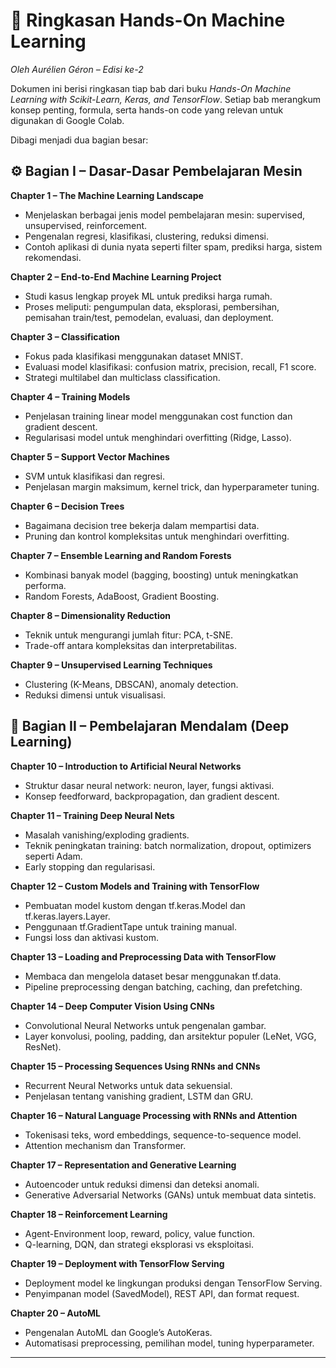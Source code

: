 # 📘 Ringkasan Hands-On Machine Learning
*Oleh Aurélien Géron – Edisi ke-2*

Dokumen ini berisi ringkasan tiap bab dari buku *Hands-On Machine Learning with Scikit-Learn, Keras, and TensorFlow*. 
Setiap bab merangkum konsep penting, formula, serta hands-on code yang relevan untuk digunakan di Google Colab.

Dibagi menjadi dua bagian besar:

## ⚙️ Bagian I – Dasar-Dasar Pembelajaran Mesin

**Chapter 1 – The Machine Learning Landscape**  
- Menjelaskan berbagai jenis model pembelajaran mesin: supervised, unsupervised, reinforcement.
- Pengenalan regresi, klasifikasi, clustering, reduksi dimensi.
- Contoh aplikasi di dunia nyata seperti filter spam, prediksi harga, sistem rekomendasi.

**Chapter 2 – End-to-End Machine Learning Project**  
- Studi kasus lengkap proyek ML untuk prediksi harga rumah.
- Proses meliputi: pengumpulan data, eksplorasi, pembersihan, pemisahan train/test, pemodelan, evaluasi, dan deployment.

**Chapter 3 – Classification**  
- Fokus pada klasifikasi menggunakan dataset MNIST.
- Evaluasi model klasifikasi: confusion matrix, precision, recall, F1 score.
- Strategi multilabel dan multiclass classification.

**Chapter 4 – Training Models**  
- Penjelasan training linear model menggunakan cost function dan gradient descent.
- Regularisasi model untuk menghindari overfitting (Ridge, Lasso).

**Chapter 5 – Support Vector Machines**  
- SVM untuk klasifikasi dan regresi.
- Penjelasan margin maksimum, kernel trick, dan hyperparameter tuning.

**Chapter 6 – Decision Trees**  
- Bagaimana decision tree bekerja dalam mempartisi data.
- Pruning dan kontrol kompleksitas untuk menghindari overfitting.

**Chapter 7 – Ensemble Learning and Random Forests**  
- Kombinasi banyak model (bagging, boosting) untuk meningkatkan performa.
- Random Forests, AdaBoost, Gradient Boosting.

**Chapter 8 – Dimensionality Reduction**  
- Teknik untuk mengurangi jumlah fitur: PCA, t-SNE.
- Trade-off antara kompleksitas dan interpretabilitas.

**Chapter 9 – Unsupervised Learning Techniques**  
- Clustering (K-Means, DBSCAN), anomaly detection.
- Reduksi dimensi untuk visualisasi.

## 🤖 Bagian II – Pembelajaran Mendalam (Deep Learning)

**Chapter 10 – Introduction to Artificial Neural Networks**  
- Struktur dasar neural network: neuron, layer, fungsi aktivasi.
- Konsep feedforward, backpropagation, dan gradient descent.

**Chapter 11 – Training Deep Neural Nets**  
- Masalah vanishing/exploding gradients.
- Teknik peningkatan training: batch normalization, dropout, optimizers seperti Adam.
- Early stopping dan regularisasi.

**Chapter 12 – Custom Models and Training with TensorFlow**  
- Pembuatan model kustom dengan tf.keras.Model dan tf.keras.layers.Layer.
- Penggunaan tf.GradientTape untuk training manual.
- Fungsi loss dan aktivasi kustom.

**Chapter 13 – Loading and Preprocessing Data with TensorFlow**  
- Membaca dan mengelola dataset besar menggunakan tf.data.
- Pipeline preprocessing dengan batching, caching, dan prefetching.

**Chapter 14 – Deep Computer Vision Using CNNs**  
- Convolutional Neural Networks untuk pengenalan gambar.
- Layer konvolusi, pooling, padding, dan arsitektur populer (LeNet, VGG, ResNet).

**Chapter 15 – Processing Sequences Using RNNs and CNNs**  
- Recurrent Neural Networks untuk data sekuensial.
- Penjelasan tentang vanishing gradient, LSTM dan GRU.

**Chapter 16 – Natural Language Processing with RNNs and Attention**  
- Tokenisasi teks, word embeddings, sequence-to-sequence model.
- Attention mechanism dan Transformer.

**Chapter 17 – Representation and Generative Learning**  
- Autoencoder untuk reduksi dimensi dan deteksi anomali.
- Generative Adversarial Networks (GANs) untuk membuat data sintetis.

**Chapter 18 – Reinforcement Learning**  
- Agent-Environment loop, reward, policy, value function.
- Q-learning, DQN, dan strategi eksplorasi vs eksploitasi.

**Chapter 19 – Deployment with TensorFlow Serving**  
- Deployment model ke lingkungan produksi dengan TensorFlow Serving.
- Penyimpanan model (SavedModel), REST API, dan format request.

**Chapter 20 – AutoML**  
- Pengenalan AutoML dan Google’s AutoKeras.
- Automatisasi preprocessing, pemilihan model, tuning hyperparameter.

---

